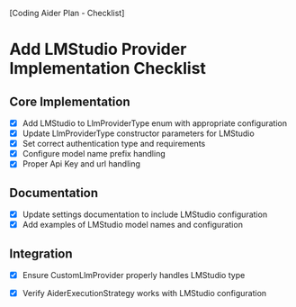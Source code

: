 [Coding Aider Plan - Checklist]

# Add LMStudio Provider Implementation Checklist

## Core Implementation
- [x] Add LMStudio to LlmProviderType enum with appropriate configuration
- [x] Update LlmProviderType constructor parameters for LMStudio
- [x] Set correct authentication type and requirements
- [x] Configure model name prefix handling
- [x] Proper Api Key and url handling

## Documentation
- [x] Update settings documentation to include LMStudio configuration
- [x] Add examples of LMStudio model names and configuration

## Integration
- [x] Ensure CustomLlmProvider properly handles LMStudio type
- [x] Verify AiderExecutionStrategy works with LMStudio configuration

